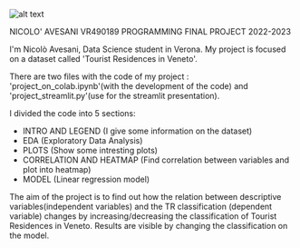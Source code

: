 
![alt text](https://kaisanet.altervista.org/bandiere_del_mondo/bandiere_mappa/bandiera_mappa_veneto.png)


NICOLO' AVESANI VR490189 
PROGRAMMING FINAL PROJECT 2022-2023

I'm Nicolò Avesani, Data Science student in Verona. 
My project is focused on a dataset called 'Tourist Residences in Veneto'.

There are two files with the code of my project : 'project_on_colab.ipynb'(with the development of the code) and 'project_streamlit.py'(use for the streamlit presentation).

I divided the code into 5 sections: 
- INTRO AND LEGEND (I give some information on the dataset)
- EDA (Exploratory Data Analysis)
- PLOTS (Show some intresting plots)
- CORRELATION AND HEATMAP (Find correlation between variables and plot into heatmap)
- MODEL (Linear regression model)

The aim of the project is to find out how the relation between descriptive variables(independent variables) and the TR classification (dependent variable) changes by increasing/decreasing the classification of Tourist Residences in Veneto.
Results are visible by changing the classification on the model.

